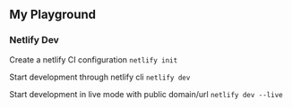 ## My Playground

### Netlify Dev
Create a netlify CI configuration
`netlify init`

Start development through netlify cli
`netlify dev`

Start development in live mode with public domain/url
`netlify dev --live`
